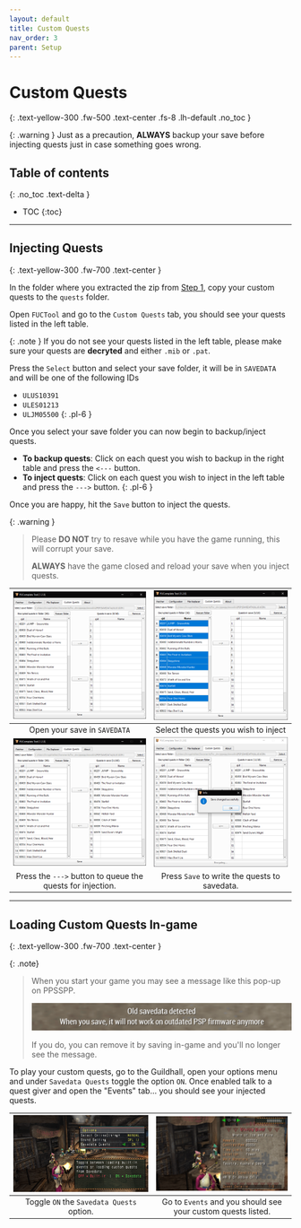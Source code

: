```yaml
---
layout: default
title: Custom Quests
nav_order: 3
parent: Setup
---
```


# Custom Quests
{: .text-yellow-300 .fw-500 .text-center .fs-8 .lh-default .no_toc }

{: .warning }
Just as a precaution, **ALWAYS** backup your save before injecting quests just in case something goes wrong.

## Table of contents
{: .no_toc .text-delta }

- TOC
{:toc}

---

## Injecting Quests
{: .text-yellow-300 .fw-700 .text-center }
<br>

In the folder where you extracted the zip from [Step 1](/docs/setup.html/#step-1-download-latest-build-of-fucomplete), copy your custom quests to the `quests` folder. 

Open `FUCTool` and go to the `Custom Quests` tab, you should see your quests listed in the left table.

{: .note }
If you do not see your quests listed in the left table, please make sure your quests are **decryted** and either `.mib` or `.pat`. 

Press the `Select` button and select your save folder, it will be in `SAVEDATA` and will be one of the following IDs

* `ULUS10391`
* `ULES01213`
* `ULJM05500`
{: .pl-6 }

Once you select your save folder you can now begin to backup/inject quests.

* **To backup quests**: Click on each quest you wish to backup in the right table and press the `<---` button.
* **To inject quests**: Click on each quest you wish to inject in the left table and press the `--->` button.
{: .pl-6 }

Once you are happy, hit the `Save` button to inject the quests.

{: .warning }
>Please **DO NOT** try to resave while you have the game running, this will corrupt your save.
>
>**ALWAYS** have the game closed and reload your save when you inject quests.

| <a href="/assets/images/fuctool_cq1.png" target="_blank"><img src="/assets/images/fuctool_cq1.png"></a> | <a href="/assets/images/fuctool_cq2.png" target="_blank"><img src="/assets/images/fuctool_cq2.png"></a> |
|:---:|:---:|
| Open your save in `SAVEDATA` | Select the quests you wish to inject |
| <a href="/assets/images/fuctool_cq3.png" target="_blank"><img src="/assets/images/fuctool_cq3.png"></a> | <a href="/assets/images/fuctool_cq4.png" target="_blank"><img src="/assets/images/fuctool_cq4.png"></a> |
| Press the `--->` button to queue the quests for injection. | Press `Save` to write the quests to savedata. |

---

## Loading Custom Quests In-game
{: .text-yellow-300 .fw-700 .text-center }
<br>

{: .note}
>When you start your game you may see a message like this pop-up on PPSSPP. 
>
>![OldSave](/assets/images/fuctool_cq_errormsg.png)
>
> If you do, you can remove it by saving in-game and you'll no longer see the message.

To play your custom quests, go to the Guildhall, open your options menu and under `Savedata Quests` toggle the option `ON`. Once enabled talk to a quest giver and open the "Events" tab... you should see your injected quests.

| <a href="/assets/images/fuctool_cq_toggle.png" target="_blank"><img src="/assets/images/fuctool_cq_toggle.png"></a> | <a href="/assets/images/fuctool_cq_events_tab.png" target="_blank"><img src="/assets/images/fuctool_cq_events_tab.png"></a> |
|:---:|:---:|
| Toggle `ON` the `Savedata Quests` option. | Go to `Events` and you should see your custom quests listed. |
